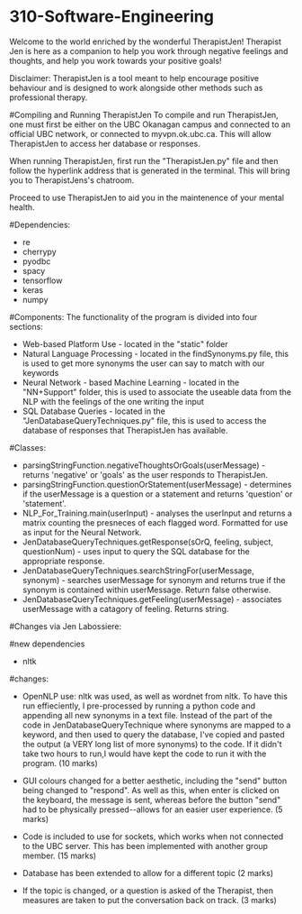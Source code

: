 # 310-Software-Engineering
Welcome to the world enriched by the wonderful TherapistJen!
Therapist Jen is here as a companion to help you work through negative feelings and thoughts, and help you work towards your positive goals!

Disclaimer: TherapistJen is a tool meant to help encourage positive behaviour and is designed to work alongside other methods such as professional therapy.


#Compiling and Running TherapistJen
To compile and run TherapistJen, one must first be either on the UBC Okanagan campus and connected to an official UBC network, or connected to myvpn.ok.ubc.ca. This will allow TherapistJen to access her database or responses. 

When running TherapistJen, first run the "TherapistJen.py" file and then follow the hyperlink address that is generated in the terminal. This will bring you to TherapistJens's chatroom.

Proceed to use TherapistJen to aid you in the maintenence of your mental health.


#Dependencies:
- re 
- cherrypy 
- pyodbc 
- spacy 
- tensorflow 
- keras 
- numpy

#Components:
The functionality of the program is divided into four sections:
- Web-based Platform Use - located in the "static" folder
- Natural Language Processing - located in the findSynonyms.py file, this is used to get more synonyms the user can say to match with our keywords
- Neural Network - based Machine Learning - located in the "NN+Support" folder, this is used to associate the useable data from the NLP with the feelings of the one writing the input
- SQL Database Queries - located in the "JenDatabaseQueryTechniques.py" file, this is used to access the database of responses that TherapistJen has available.


#Classes:
- parsingStringFunction.negativeThoughtsOrGoals(userMessage) - returns 'negative' or 'goals' as the user responds to TherapistJen.
- parsingStringFunction.questionOrStatement(userMessage) - determines if the userMessage is a question or a statement and returns 'question' or 'statement'.
- NLP_For_Training.main(userInput) - analyses the userInput and returns a matrix counting the presneces of each flagged word. Formatted for use as input for the Neural Network.
- JenDatabaseQueryTechniques.getResponse(sOrQ, feeling, subject, questionNum) - uses input to query the SQL database for the appropriate response.
- JenDatabaseQueryTechniques.searchStringFor(userMessage, synonym) - searches userMessage for synonym and returns true if the synonym is contained within userMessage. Return false otherwise.
- JenDatabaseQueryTechniques.getFeeling(userMessage) - associates userMessage with a catagory of feeling. Returns string.

#Changes via Jen Labossiere: 

#new dependencies
- nltk

#changes:
- OpenNLP use: nltk was used, as well as wordnet from nltk. To have this run effieciently, I pre-processed by running a python code and appending all new synonyms in a text file. Instead of the part of the code in JenDatabaseQueryTechnique where synonyms are mapped to a keyword, and then used to query the database, I've copied and pasted the output (a VERY long list of more synonyms) to the code. If it didn't take two hours to run,I would have kept the code to run it with the program. (10 marks)

- GUI colours changed for a better aesthetic, including the "send" button being changed to "respond". As well as this, when enter is clicked on the keyboard, the message is sent, whereas before the button "send" had to be physically pressed--allows for an easier user experience. (5 marks)

- Code is included to use for sockets, which works when not connected to the UBC server. This has been implemented with another group member. (15 marks)

- Database has been extended to allow for a different topic (2 marks)

- If the topic is changed, or a question is asked of the Therapist, then measures are taken to put the conversation back on track. (3 marks)






